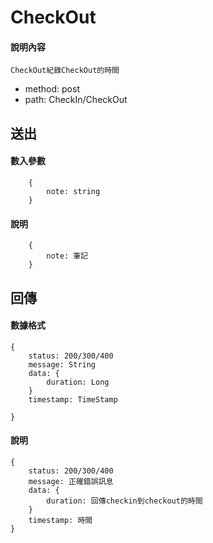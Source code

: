 # CheckOut
#### 說明內容
```
CheckOut紀錄CheckOut的時間
```
- method: post
- path: CheckIn/CheckOut
## 送出
#### 數入參數
```
    {
        note: string     
    }
```
#### 說明
```
    {
        note: 筆記
    }
```

## 回傳
#### 數據格式
```
{
    status: 200/300/400
    message: String
    data: {
        duration: Long
    }
    timestamp: TimeStamp

}
```
#### 說明
```
{
    status: 200/300/400
    message: 正確錯誤訊息
    data: {
        duration: 回傳checkin到checkout的時間
    }
    timestamp: 時間 
}
```